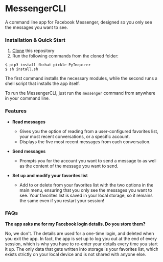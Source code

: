 # MessengerCLI
A command line app for Facebook Messenger, designed so you only see the messages you want to see.


### Installation & Quick Start

1. [Clone](https://docs.github.com/en/github/creating-cloning-and-archiving-repositories/cloning-a-repository) this repository
2. Run the following commands from the cloned folder:
```
$ pip3 install fbchat pickle PyInquirer
$ sh install.sh
```
The first command installs the necessary modules, while the second runs a shell script that installs the app itself.

To run the MessengerCLI, just run the ```messenger``` command from anywhere in your command line.

### Features
 - **Read messages**
     - Gives you the option of reading from a user-configured favorites list, your most recent conversations, or a specific account.
     - Displays the five most recent messages from each conversation.
 
 - **Send messages**
     - Prompts you for the account you want to send a message to as well as the content of the message you want to send.
 
 - **Set up and modify your favorites list**
     - Add to or delete from your favorites list with the two options in the main menu, ensuring that you only see the messages you want to see. Your favorites list is saved in your local storage, so it remains the same even if you restart your session!


### FAQs

**The app asks me for my Facebook login details. Do you store them?**

No, we don't. The details are used for a one-time login, and deleted when you exit the app. In fact, the app is set up to log you out at the end of every session, which is why you have to re-enter your details every time you start it up. The only data that gets written into storage is your favorites list, which exists strictly on your local device and is not shared with anyone else.

